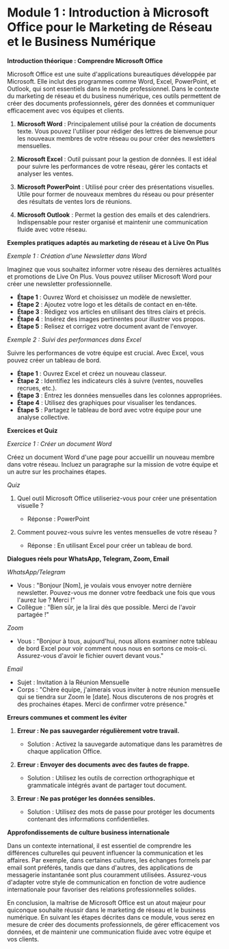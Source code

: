 # **Module 1 : Introduction à Microsoft Office pour le Marketing de Réseau et le Business Numérique**

**Introduction théorique : Comprendre Microsoft Office**

Microsoft Office est une suite d'applications bureautiques développée par Microsoft. Elle inclut des programmes comme Word, Excel, PowerPoint, et Outlook, qui sont essentiels dans le monde professionnel. Dans le contexte du marketing de réseau et du business numérique, ces outils permettent de créer des documents professionnels, gérer des données et communiquer efficacement avec vos équipes et clients.

1. **Microsoft Word** : Principalement utilisé pour la création de documents texte. Vous pouvez l'utiliser pour rédiger des lettres de bienvenue pour les nouveaux membres de votre réseau ou pour créer des newsletters mensuelles.

2. **Microsoft Excel** : Outil puissant pour la gestion de données. Il est idéal pour suivre les performances de votre réseau, gérer les contacts et analyser les ventes.

3. **Microsoft PowerPoint** : Utilisé pour créer des présentations visuelles. Utile pour former de nouveaux membres du réseau ou pour présenter des résultats de ventes lors de réunions.

4. **Microsoft Outlook** : Permet la gestion des emails et des calendriers. Indispensable pour rester organisé et maintenir une communication fluide avec votre réseau.

**Exemples pratiques adaptés au marketing de réseau et à Live On Plus**

*Exemple 1 : Création d'une Newsletter dans Word*

Imaginez que vous souhaitez informer votre réseau des dernières actualités et promotions de Live On Plus. Vous pouvez utiliser Microsoft Word pour créer une newsletter professionnelle. 

- **Étape 1** : Ouvrez Word et choisissez un modèle de newsletter.
- **Étape 2** : Ajoutez votre logo et les détails de contact en en-tête.
- **Étape 3** : Rédigez vos articles en utilisant des titres clairs et précis.
- **Étape 4** : Insérez des images pertinentes pour illustrer vos propos.
- **Étape 5** : Relisez et corrigez votre document avant de l'envoyer.

*Exemple 2 : Suivi des performances dans Excel*

Suivre les performances de votre équipe est crucial. Avec Excel, vous pouvez créer un tableau de bord.

- **Étape 1** : Ouvrez Excel et créez un nouveau classeur.
- **Étape 2** : Identifiez les indicateurs clés à suivre (ventes, nouvelles recrues, etc.).
- **Étape 3** : Entrez les données mensuelles dans les colonnes appropriées.
- **Étape 4** : Utilisez des graphiques pour visualiser les tendances.
- **Étape 5** : Partagez le tableau de bord avec votre équipe pour une analyse collective.

**Exercices et Quiz**

*Exercice 1 : Créer un document Word*

Créez un document Word d'une page pour accueillir un nouveau membre dans votre réseau. Incluez un paragraphe sur la mission de votre équipe et un autre sur les prochaines étapes.

*Quiz*

1. Quel outil Microsoft Office utiliseriez-vous pour créer une présentation visuelle ?
   - Réponse : PowerPoint

2. Comment pouvez-vous suivre les ventes mensuelles de votre réseau ?
   - Réponse : En utilisant Excel pour créer un tableau de bord.

**Dialogues réels pour WhatsApp, Telegram, Zoom, Email**

*WhatsApp/Telegram*

- Vous : "Bonjour [Nom], je voulais vous envoyer notre dernière newsletter. Pouvez-vous me donner votre feedback une fois que vous l'aurez lue ? Merci !"
- Collègue : "Bien sûr, je la lirai dès que possible. Merci de l'avoir partagée !"

*Zoom*

- Vous : "Bonjour à tous, aujourd'hui, nous allons examiner notre tableau de bord Excel pour voir comment nous nous en sortons ce mois-ci. Assurez-vous d'avoir le fichier ouvert devant vous."

*Email*

- Sujet : Invitation à la Réunion Mensuelle
- Corps : "Chère équipe, j'aimerais vous inviter à notre réunion mensuelle qui se tiendra sur Zoom le [date]. Nous discuterons de nos progrès et des prochaines étapes. Merci de confirmer votre présence."

**Erreurs communes et comment les éviter**

1. **Erreur : Ne pas sauvegarder régulièrement votre travail.**
   - Solution : Activez la sauvegarde automatique dans les paramètres de chaque application Office.

2. **Erreur : Envoyer des documents avec des fautes de frappe.**
   - Solution : Utilisez les outils de correction orthographique et grammaticale intégrés avant de partager tout document.

3. **Erreur : Ne pas protéger les données sensibles.**
   - Solution : Utilisez des mots de passe pour protéger les documents contenant des informations confidentielles.

**Approfondissements de culture business internationale**

Dans un contexte international, il est essentiel de comprendre les différences culturelles qui peuvent influencer la communication et les affaires. Par exemple, dans certaines cultures, les échanges formels par email sont préférés, tandis que dans d'autres, des applications de messagerie instantanée sont plus couramment utilisées. Assurez-vous d'adapter votre style de communication en fonction de votre audience internationale pour favoriser des relations professionnelles solides.

En conclusion, la maîtrise de Microsoft Office est un atout majeur pour quiconque souhaite réussir dans le marketing de réseau et le business numérique. En suivant les étapes décrites dans ce module, vous serez en mesure de créer des documents professionnels, de gérer efficacement vos données, et de maintenir une communication fluide avec votre équipe et vos clients.